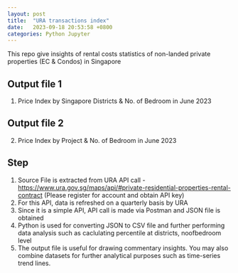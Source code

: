 ```yaml
---
layout: post
title:  "URA transactions index"
date:   2023-09-18 20:53:58 +0800
categories: Python Jupyter
---
```


This repo give insights of rental costs statistics of non-landed private properties (EC & Condos) in Singapore

## Output file 1
1. Price Index by Singapore Districts & No. of Bedroom in June 2023


## Output file 2

2. Price Index by Project & No. of Bedroom in June 2023


## Step
1. Source File is extracted from URA API call - https://www.ura.gov.sg/maps/api/#private-residential-properties-rental-contract (Please register for account and obtain API key)
2. For this API, data is refreshed on a quarterly basis by URA
3. Since it is a simple API, API call is made via Postman and JSON file is obtained
4. Python is used for converting JSON to CSV file and further performing data analysis such as caclulating percentile at districts, noofbedroom level
5. The output file is useful for drawing commentary insights. You may also combine datasets for further analytical purposes such as time-series trend lines.

